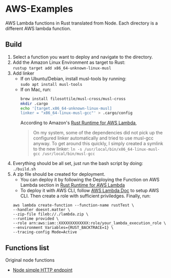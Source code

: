 # AWS-Examples
AWS Lambda functions in Rust translated from Node.
Each directory is a different AWS lambda function.

## Build
  1. Select a function you want to deploy and navigate to the directory.
  2. Add the Amazon Linux Environment as target to Rust:\
   `rustup target add x86_64-unknown-linux-musl`
  3. Add linker
     * If on Ubuntu/Debian, install musl-tools by running:\
       `sudo apt install musl-tools`
     * If on Mac, run:
       ```bash
       brew install filosottile/musl-cross/musl-cross
       mkdir .cargo
       echo '[target.x86_64-unknown-linux-musl]
       linker = "x86_64-linux-musl-gcc"' > .cargo/config
       ```
       According to Amazon's [Rust Runtime for AWS Lambda](https://aws.amazon.com/blogs/opensource/rust-runtime-for-aws-lambda/), 
       > On my system, some of the dependencies did not pick up the configured linker automatically and tried to use musl-gcc anyway. To get around this quickly, I simply created a symlink to the new linker:
       `ln -s /usr/local/bin/x86_64-linux-musl-gcc /usr/local/bin/musl-gcc`
  4. Everything should be all set, just run the bash script by doing:\
     `./build.sh`
  5. A zip file should be created for deployment.
     * You can deploy it by following the Deploying the Function on AWS Lambda section in  [Rust Runtime for AWS Lambda](https://aws.amazon.com/blogs/opensource/rust-runtime-for-aws-lambda/)
     * To deploy it with AWS CLI, follow [AWS Lambda Doc](https://docs.aws.amazon.com/lambda/latest/dg/setup.html) to setup AWS CLI. Then create a role with sufficient priviledges. Finally, run:
     ```
     aws lambda create-function --function-name rustTest \
     --handler doesnt.matter \
     --zip-file fileb://./lambda.zip \
     --runtime provided \
     --role arn:aws:iam::XXXXXXXXXXXXX:role/your_lambda_execution_role \
     --environment Variables={RUST_BACKTRACE=1} \
     --tracing-config Mode=Active
     ```

## Functions list
Original node functions
- [Node simple HTTP endpoint](https://github.com/serverless/examples/blob/master/aws-node-simple-http-endpoint/handler.js)
